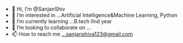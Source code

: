 - 👋 Hi, I’m @SanjanShiv
- 👀 I’m interested in ...Artificial Intelligence&Machine Learning, Python
- 🌱 I’m currently learning ...B.tech IInd year
- 💞️ I’m looking to collaborate on ...
- 📫 How to reach me ...sanjanshiva123@gmail.com

<!---
SanjanShiv/SanjanShiv is a ✨ special ✨ repository because its `README.md` (this file) appears on your GitHub profile.
You can click the Preview link to take a look at your changes.
--->
